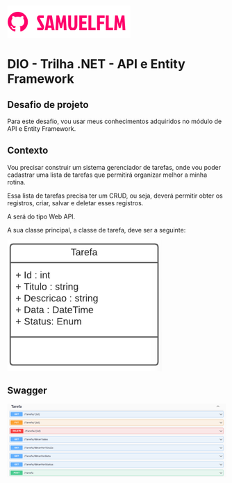 <img src="Image/logo.png" alt="logo_samuelflm">


# DIO - Trilha .NET - API e Entity Framework

## Desafio de projeto
Para este desafio, vou usar meus conhecimentos adquiridos no módulo de API e Entity Framework.

## Contexto
Vou precisar construir um sistema gerenciador de tarefas, onde vou poder cadastrar uma lista de tarefas que permitirá organizar melhor a minha rotina.

Essa lista de tarefas precisa ter um CRUD, ou seja, deverá permitir obter os registros, criar, salvar e deletar esses registros.

A será do tipo Web API.

A sua classe principal, a classe de tarefa, deve ser a seguinte:

<img src="Image/obj_tarefa.png" alt="logo_samuelflm">


## Swagger

<img src="Image/swagger.png" alt="logo_samuelflm">


